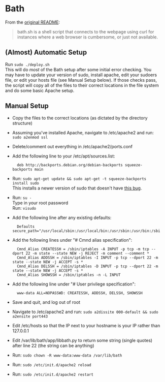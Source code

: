 Bath
==========
From the [original README](README-orig):
>bath.sh is a shell script that connects to the webpage using curl for instances where a web browser is cumbersome, or just not available.

(Almost) Automatic Setup
----------
Run `sudo ./deploy.sh`  
This will do *most* of the Bath setup after some initial error checking. You may have to update your version of sudo, install apache, edit your sudoers file, or edit your hosts file (see Manual Setup below). If those checks pass, the script will copy all of the files to their correct locations in the file system and do some basic Apache setup.

Manual Setup
----------

* Copy the files to the correct locations (as dictated by the directory structure)

* Assuming you've installed Apache, navigate to /etc/apache2 and run: `sudo a2enmod ssl`

* Delete/comment out everything in /etc/apache2/ports.conf

* Add the following line to your /etc/apt/sources.list:  

        deb http://backports.debian.org/debian-backports squeeze-backports main

* Run: `sudo apt-get update && sudo apt-get -t squeeze-backports install sudo`  
This installs a newer version of sudo that doesn't have [this bug](http://comments.gmane.org/gmane.comp.tools.sudo.user/3838).

* Run: `su -`  
Type in your root password  
Run: `visudo`

* Add the following line after any existing defaults:  

        Defaults secure_path="/usr/local/sbin:/usr/local/bin:/usr/sbin:/usr/bin:/sbin:/bin"

* Add the following lines under "# Cmnd alias specification":  

        Cmnd_Alias CREATESSH = /sbin/iptables -A INPUT -p tcp -m tcp --dport 22 -m state --state NEW -j REJECT -m comment --comment *  
        Cmnd_Alias ADDSSH = /sbin/iptables -I INPUT -p tcp --dport 22 -m state --state NEW -j ACCEPT -s *  
        Cmnd_Alias DELSSH = /sbin/iptables -D INPUT -p tcp --dport 22 -m state --state NEW -j ACCEPT -s *  
        Cmnd_Alias SHOWSSH = /sbin/iptables -n -L INPUT

* Add the following line under "# User privilege specification":

        www-data ALL=NOPASSWD: CREATESSH, ADDSSH, DELSSH, SHOWSSH

* Save and quit, and log out of root

* Navigate to /etc/apache2 and run: `sudo a2dissite 000-default && sudo a2ensite port443`

* Edit /etc/hosts so that the IP next to your hostname is your IP rather than 127.0.0.1

* Edit /var/lib/bath/app/libbath.py to return some string (single quotes) after line 22 (the string can be anything)

* Run: `sudo chown -R www-data:www-data /var/lib/bath`

* Run: `sudo /etc/init.d/apache2 reload`

* Run: `sudo /etc/init.d/apache2 restart`